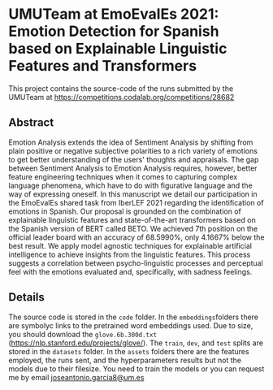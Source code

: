 # UMUTeam at EmoEvalEs 2021: Emotion Detection for Spanish based on Explainable Linguistic Features and Transformers
This project contains the source-code of the runs submitted by the UMUTeam at https://competitions.codalab.org/competitions/28682

## Abstract
Emotion Analysis extends the idea of Sentiment Analysis by shifting from plain positive or negative subjective polarities to a rich variety of emotions to get better understanding of the users' thoughts and appraisals. The gap between Sentiment Analysis to Emotion Analysis requires, however, better feature engineering techniques when it comes to capturing complex language phenomena, which have to do with figurative language and the way of expressing oneself. In this manuscript we detail our participation in the EmoEvalEs shared task from IberLEF 2021 regarding the identification of emotions in Spanish. Our proposal is grounded on the combination of explainable linguistic features and state-of-the-art transformers based on the Spanish version of BERT called BETO. We achieved 7th position on the official leader board with an accuracy of 68.5990\%, only 4.1667\% below the best result. We apply model agnostic techniques for explainable artificial intelligence to achieve insights from the linguistic features. This process suggests a correlation between psycho-linguistic processes and perceptual feel with the emotions evaluated and, specifically, with sadness feelings.


## Details
The source code is stored in the ```code``` folder. In the ```embeddings```folders there are symbolyc links to the pretrained word embeddings used. Due to size, you should download the ```glove.6b.300d.txt``` (https://nlp.stanford.edu/projects/glove/). The ```train```, ```dev```, and ```test``` splits are stored in the ```datasets``` folder. In the ```assets``` folders there are the features employed, the runs sent, and the hyperparameters results but not the models due to their filesize. You need to train the models or you can request me by email <joseantonio.garcia8@um.es>